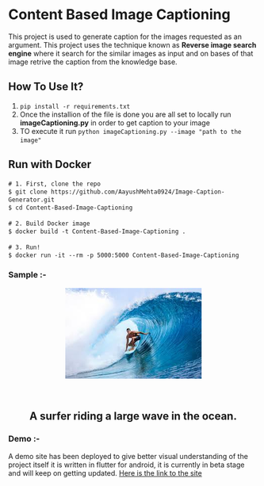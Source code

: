 # Content Based Image Captioning
This project is used to generate caption for the images requested as an argument. This project uses the technique known as <b> Reverse image search engine</b> where it search for the similar images as input and on bases of that image retrive the caption from the knowledge base.

## How To Use It?
1. `pip install -r requirements.txt`
2. Once the installion of the file is done you are all set to locally run <b>imageCaptioning.py</b> in order to get caption to your image
3. TO execute it run `python imageCaptioning.py --image "path to the image"`

## Run with Docker
```shell
# 1. First, clone the repo
$ git clone https://github.com/AayushMehta0924/Image-Caption-Generator.git
$ cd Content-Based-Image-Captioning

# 2. Build Docker image
$ docker build -t Content-Based-Image-Captioning .

# 3. Run!
$ docker run -it --rm -p 5000:5000 Content-Based-Image-Captioning
```

### Sample :-
<p align='center'>
 <img src="samples/images.jpg" alt='A surfer riding a large wave in the ocean.'>
</p>
<br/>
<h2 align='center'>A surfer riding a large wave in the ocean.</h2>

### Demo :-
A demo site has been deployed to give better visual understanding of the project itself it is written in flutter for android, it is currently in beta stage and will keep on getting updated.
<a href='https://imagecaptioning-ec0f5.web.app/#/'>Here is the link to the site</a>
